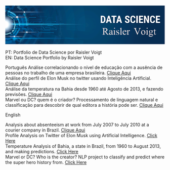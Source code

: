 ![](https://github.com/Raisler/DataScience_Portfolio/blob/master/bannerRV.png)

PT: Portfolio de Data Science por Raisler Voigt </br>
EN: Data Science Portfolio by Raisler Voigt </br>

Português
Análise correlacionando o nível de educação com a ausência de pessoas no trabalho de uma empresa brasileira. [Clique Aqui](https://github.com/Raisler/DataScience_Portfolio/blob/master/Absenteeism_Analysis/Absenteeism_at_work_PT.pdf)</br>
Análise do perfil de Elon Musk no twitter usando Inteligência Artificial. [Clique Aqui](https://github.com/Raisler/Profile-Analisys-On-Twitter)</br>
Análise da temperatura na Bahia desde 1960 até Agosto de 2013, e fazendo previsões. [Clique Aqui](https://github.com/Raisler/DataScience_Portfolio/blob/master/TemperatureAnalysis/Bahia_Temperatures.ipynb) </br>
Marvel ou DC? quem é o criador? Processamento de linguagem natural e classificação para descobrir de qual editora a história pode ser. [Clique Aqui](https://www.kaggle.com/raislervoigt/marvel-or-dc-creators)  </br>

English

Analysis about absenteeism at work from July 2007 to July 2010 at a courier company in Brazil. [Clique Aqui](https://github.com/Raisler/DataScience_Portfolio/blob/master/Absenteeism_Analysis/Absenteeism_at_work.pdf)  </br>
Profile Analysis on Twitter of Elon Musk using Artificial Intelligence. [Click Here](https://github.com/Raisler/Profile-Analisys-On-Twitter)</br>
Temperature Analysis of Bahia, a state in Brazil, from 1960 to August 2013, and making predictions. [Click Here](https://github.com/Raisler/DataScience_Portfolio/blob/master/TemperatureAnalysis/Bahia_Temperatures.ipynb) </br>
Marvel or DC? Who is the creator? NLP project to classify and predict where the super hero history from.  [Click Here](https://www.kaggle.com/raislervoigt/marvel-or-dc-creators)</br>

